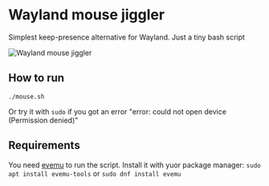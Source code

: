# Wayland mouse jiggler
Simplest keep-presence alternative for Wayland. Just a tiny bash script

![Wayland mouse jiggler](output.gif)

## How to run

```./mouse.sh```

Or try it with `sudo` if you got an error "error: could not open device (Permission denied)"

## Requirements

You need [evemu](https://www.freedesktop.org/wiki/Evemu/) to run the script. Install it with yuor package manager: 
`sudo apt install evemu-tools` or `sudo dnf install evemu`